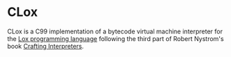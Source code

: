 # CLox

CLox is a C99 implementation of a bytecode virtual machine interpreter for the [Lox programming language](https://www.craftinginterpreters.com/the-lox-language.html) following the third part of Robert Nystrom's book [Crafting Interpreters](https://craftinginterpreters.com/).